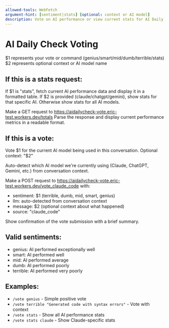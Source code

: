 ```yaml
---
allowed-tools: WebFetch
argument-hint: [sentiment|stats] [optional: context or AI model]
description: Vote on AI performance or view current stats for AI Daily Check
---
```


# AI Daily Check Voting

$1 represents your vote or command (genius/smart/mid/dumb/terrible/stats)
$2 represents optional context or AI model name

## If this is a stats request:

If $1 is "stats", fetch current AI performance data and display it in a formatted table.
If $2 is provided (claude/chatgpt/gemini), show stats for that specific AI.
Otherwise show stats for all AI models.

Make a GET request to https://aidailycheck-vote.eric-test.workers.dev/totals
Parse the response and display current performance metrics in a readable format.

## If this is a vote:

Vote $1 for the current AI model being used in this conversation.
Optional context: "$2"

Auto-detect which AI model we're currently using (Claude, ChatGPT, Gemini, etc.) from conversation context.

Make a POST request to https://aidailycheck-vote.eric-test.workers.dev/vote_claude_code with:
- sentiment: $1 (terrible, dumb, mid, smart, genius)  
- llm: auto-detected from conversation context
- message: $2 (optional context about what happened)
- source: "claude_code"

Show confirmation of the vote submission with a brief summary.

## Valid sentiments:
- genius: AI performed exceptionally well
- smart: AI performed well
- mid: AI performed average  
- dumb: AI performed poorly
- terrible: AI performed very poorly

## Examples:
- `/vote genius` - Simple positive vote
- `/vote terrible "Generated code with syntax errors"` - Vote with context
- `/vote stats` - Show all AI performance stats
- `/vote stats claude` - Show Claude-specific stats